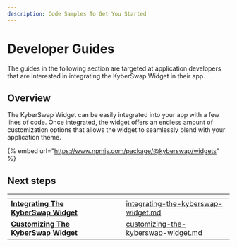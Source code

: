 ```yaml
---
description: Code Samples To Get You Started
---
```


# Developer Guides

The guides in the following section are targeted at application developers that are interested in integrating the KyberSwap Widget in their app.

## Overview

The KyberSwap Widget can be easily integrated into your app with a few lines of code. Once integrated, the widget offers an endless amount of customization options that allows the widget to seamlessly blend with your application theme.

{% embed url="https://www.npmjs.com/package/@kyberswap/widgets" %}

## Next steps

<table data-card-size="large" data-view="cards"><thead><tr><th></th><th data-hidden></th><th data-hidden></th><th data-hidden data-card-target data-type="content-ref"></th></tr></thead><tbody><tr><td><a href="integrating-the-kyberswap-widget.md"><strong>Integrating The KyberSwap Widget</strong></a></td><td></td><td></td><td><a href="integrating-the-kyberswap-widget.md">integrating-the-kyberswap-widget.md</a></td></tr><tr><td><a href="customizing-the-kyberswap-widget.md"><strong>Customizing The KyberSwap Widget</strong></a></td><td></td><td></td><td><a href="customizing-the-kyberswap-widget.md">customizing-the-kyberswap-widget.md</a></td></tr></tbody></table>
